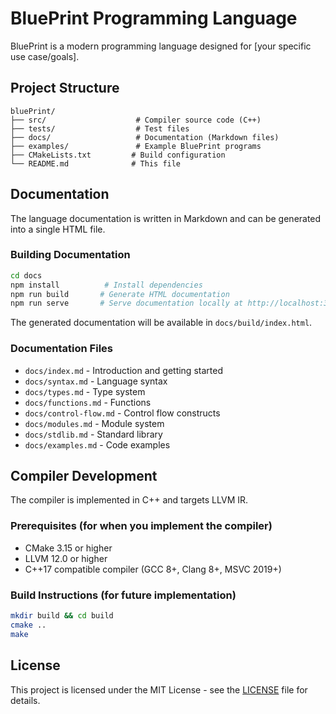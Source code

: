 # BluePrint Programming Language

BluePrint is a modern programming language designed for [your specific use case/goals].

## Project Structure

```
bluePrint/
├── src/                    # Compiler source code (C++)
├── tests/                  # Test files
├── docs/                   # Documentation (Markdown files)
├── examples/               # Example BluePrint programs
├── CMakeLists.txt         # Build configuration
└── README.md              # This file
```

## Documentation

The language documentation is written in Markdown and can be generated into a single HTML file.

### Building Documentation

```bash
cd docs
npm install          # Install dependencies
npm run build       # Generate HTML documentation
npm run serve       # Serve documentation locally at http://localhost:3000
```

The generated documentation will be available in `docs/build/index.html`.

### Documentation Files

- `docs/index.md` - Introduction and getting started
- `docs/syntax.md` - Language syntax
- `docs/types.md` - Type system
- `docs/functions.md` - Functions
- `docs/control-flow.md` - Control flow constructs
- `docs/modules.md` - Module system
- `docs/stdlib.md` - Standard library
- `docs/examples.md` - Code examples

## Compiler Development

The compiler is implemented in C++ and targets LLVM IR.

### Prerequisites (for when you implement the compiler)

- CMake 3.15 or higher
- LLVM 12.0 or higher
- C++17 compatible compiler (GCC 8+, Clang 8+, MSVC 2019+)

### Build Instructions (for future implementation)

```bash
mkdir build && cd build
cmake ..
make
```

## License

This project is licensed under the MIT License - see the [LICENSE](LICENSE) file for details.